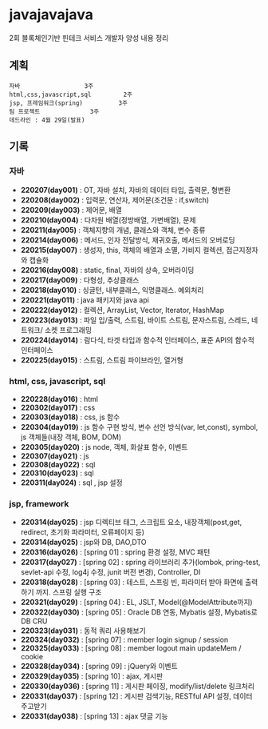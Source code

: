 # javajavajava
2회 블록체인기반 핀테크 서비스 개발자 양성 내용 정리

## 계획
	자바					3주
	html,css,javascript,sql			2주
	jsp, 프레임워크(spring)			3주
	팀 프로젝트				3주
	데드라인 : 4월 29일(발표)

## 기록
### 자바
- **220207(day001)**  : OT, 자바 설치, 자바의 데이터 타입, 출력문, 형변환  
- **220208(day002)**  : 입력문, 연산자, 제어문(조건문 : if,switch)  
- **220209(day003)**  : 제어문, 배열
- **220210(day004)**  : 다차원 배열(정방배열, 가변배열), 문제
- **220211(day005)**  : 객체지향의 개념, 클래스와 객체, 변수 종류 
- **220214(day006)**  : 메서드, 인자 전달방식, 재귀호출, 메서드의 오버로딩
- **220215(day007)**  : 생성자, this, 객체의 배열과 소멸, 가비지 컬렉션, 접근지정자와 캡슐화
- **220216(day008)**  : static, final, 자바의 상속, 오버라이딩
- **220217(day009)**  : 다형성, 추상클래스
- **220218(day010)**  : 싱글턴, 내부클래스, 익명클래스. 예외처리
- **220221(day011)**  : java 패키지와 java api
- **220222(day012)**  : 컬렉션, ArrayList, Vector, Iterator, HashMap
- **220223(day013)**  : 파일 입/출력, 스트림, 바이트 스트림, 문자스트림, 스레드, 네트워크/ 소켓 프로그래밍
- **220224(day014)**  : 람다식, 타겟 타입과 함수적 인터페이스, 표준 API의 함수적 인터페이스
- **220225(day015)**  : 스트림, 스트림 파이브라인, 열거형
### html, css, javascript, sql
- **220228(day016)**  : html
- **220302(day017)**  : css
- **220303(day018)**  : css, js 함수
- **220304(day019)**  : js 함수 구현 방식, 변수 선언 방식(var, let,const), symbol, js 객체들(내장 객체, BOM, DOM)
- **220305(day020)**  : js node, 객체, 화살표 함수, 이벤트
- **220307(day021)**  : js
- **220308(day022)**  : sql
- **220310(day023)**  : sql
- **220311(day024)**  : sql , jsp 설정
### jsp, framework
- **220314(day025)**  : jsp 디렉티브 태그, 스크립트 요소, 내장객체(post,get, redirect, 초기화 파라미터, 오류페이지 등)
- **220314(day025)**  : jsp와 DB, DAO,DTO
- **220316(day026)**  : [spring 01] : spring 환경 설정, MVC 패턴 
- **220317(day027)**  : [spring 02] : spring 라이브러리 추가(lombok, pring-test, sevlet-api 수정, log4j 수정, junit 버전 변경), Controller, DI 
- **220318(day028)**  : [spring 03] : 테스트, 스프링 빈, 파라미터 받아 화면에 출력하기 까지. 스프링 실행 구조
- **220321(day029)**  : [spring 04] : EL, JSLT, Model(@ModelAttribute까지)
- **220322(day030)**  : [spring 05] : Oracle DB 연동, Mybatis 설정, Mybatis로 DB CRU
- **220323(day031)**  : 동적 쿼리 사용해보기
- **220324(day032)**  : [spring 07] : member login signup / session
- **220325(day033)**  : [spring 08] : member logout main updateMem / cookie
- **220328(day034)**  : [spring 09] : jQuery와 이벤트
- **220329(day035)**  : [spring 10] : ajax, 게시판
- **220330(day036)**  : [spring 11] : 게시판 페이징, modify/list/delete 링크처리
- **220331(day037)**  : [spring 12] : 게시판 검색기능, RESTful API 설정, 데이터 주고받기
- **220331(day038)**  : [spring 13] : ajax 댓글 기능

